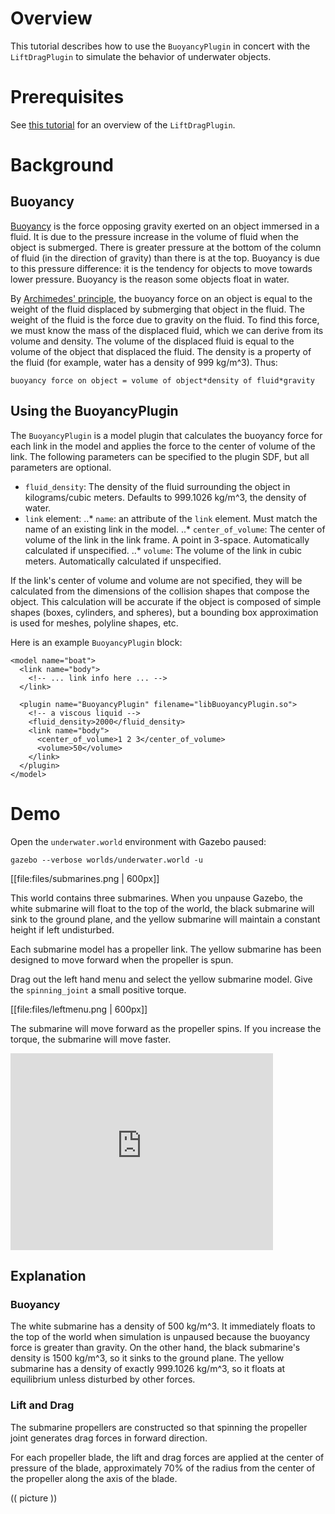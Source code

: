 # Overview

This tutorial describes how to use the `BuoyancyPlugin` in concert with the
`LiftDragPlugin` to simulate the behavior of underwater objects.

# Prerequisites
See [this tutorial](http://gazebosim.org/tutorials?tut=lift_drag&branch=lift_drag)
for an overview of the `LiftDragPlugin`.

# Background

## Buoyancy

[Buoyancy](http://en.wikipedia.org/wiki/Buoyancy) is the force opposing gravity
exerted on an object immersed in a fluid.
It is due to the pressure increase in the volume of fluid when the object is
submerged. There is greater pressure at the bottom of the column of fluid (in the
direction of gravity) than there is at the top. Buoyancy is due to this pressure
difference: it is the tendency for objects to move towards lower pressure. Buoyancy
is the reason some objects float in water.

By [Archimedes' principle](http://en.wikipedia.org/wiki/Archimedes%27_principle), 
the buoyancy force on an object is equal to the weight of the fluid displaced by
submerging that object in the fluid. The weight of the fluid is the force due to
gravity on the fluid. To find this force, we must know the mass of the displaced
fluid, which we can derive from its volume and density. The volume of the displaced
fluid is equal to the volume of the object that displaced the fluid. The density
is a property of the fluid (for example, water has a density of 999 kg/m^3).
Thus:

~~~
buoyancy force on object = volume of object*density of fluid*gravity
~~~

## Using the BuoyancyPlugin
The `BuoyancyPlugin` is a model plugin that calculates the buoyancy force for each link in the model and applies the force to the center of volume of the link.  The following parameters can be specified to the plugin SDF, but all parameters are optional.

* `fluid_density`: The density of the fluid surrounding the object in kilograms/cubic meters.
Defaults to 999.1026 kg/m^3, the density of water.
* `link` element:
..* `name`: an attribute of the `link` element. Must match the name of an existing link
in the model.
..* `center_of_volume`: The center of volume of the link in the link frame. A point in
3-space. Automatically calculated if unspecified.
..* `volume`: The volume of the link in cubic meters. Automatically calculated if unspecified.

If the link's center of volume and volume are not specified, they will be calculated
from the dimensions of the collision shapes that compose the object. This calculation
will be accurate if the object is composed of simple shapes (boxes, cylinders, and spheres),
but a bounding box approximation is used for meshes, polyline shapes, etc.

Here is an example `BuoyancyPlugin` block:

~~~
<model name="boat">
  <link name="body">
    <!-- ... link info here ... -->
  </link>

  <plugin name="BuoyancyPlugin" filename="libBuoyancyPlugin.so">
    <!-- a viscous liquid -->
    <fluid_density>2000</fluid_density>
    <link name="body">
      <center_of_volume>1 2 3</center_of_volume>
      <volume>50</volume>
    </link>
  </plugin>
</model>
~~~

# Demo
Open the `underwater.world` environment with Gazebo paused:

```
gazebo --verbose worlds/underwater.world -u
```

[[file:files/submarines.png | 600px]]

This world contains three submarines. When you unpause Gazebo, the white submarine
will float to the top of the world, the black submarine will sink to the ground
plane, and the yellow submarine will maintain a constant height if left undisturbed.

Each submarine model has a propeller link. The yellow submarine has been designed to
move forward when the propeller is spun.

Drag out the left hand menu and select the yellow submarine model. Give the
`spinning_joint` a small positive torque.

[[file:files/leftmenu.png | 600px]]

The submarine will move forward as the propeller spins. If you increase the torque, the
submarine will move faster.

<iframe width="420" height="315" src="https://www.youtube.com/embed/aK8r-cnJip4" frameborder="0" allowfullscreen></iframe>

## Explanation

### Buoyancy
The white submarine has a density of 500 kg/m^3. It immediately floats to the
top of the world when simulation is unpaused because the buoyancy force is greater
than gravity. On the other hand, the black submarine's density is 1500 kg/m^3, so
it sinks to the ground plane. The yellow submarine has a density of exactly 999.1026
kg/m^3, so it floats at equilibrium unless disturbed by other forces.

### Lift and Drag
The submarine propellers are constructed so that spinning the propeller joint generates
drag forces in forward direction.

For each propeller blade, the lift and drag forces are applied at the center of pressure
of the blade, approximately 70% of the radius from the center of the propeller along
the axis of the blade.

(( picture ))
